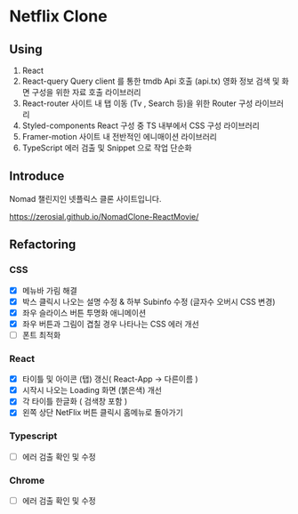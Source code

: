 # Netflix Clone

## Using

1. React
2. React-query
   Query client 를 통한 tmdb Api 호출 (api.tx)
   영화 정보 검색 및 화면 구성을 위한 자료 호출 라이브러리
3. React-router
   사이트 내 탭 이동 (Tv , Search 등)을 위한 Router 구성 라이브러리
4. Styled-components
   React 구성 중 TS 내부에서 CSS 구성 라이브러리
5. Framer-motion
   사이트 내 전반적인 에니매이션 라이브러리
6. TypeScript
   에러 검출 및 Snippet 으로 작업 단순화

## Introduce

Nomad 챌린지인 넷플릭스 클론 사이트입니다.

https://zerosial.github.io/NomadClone-ReactMovie/

## Refactoring

### CSS

- [x] 메뉴바 가림 해결
- [x] 박스 클릭시 나오는 설명 수정 & 하부 Subinfo 수정 (글자수 오버시 CSS 변경)
- [x] 좌우 슬라이스 버튼 투명화 애니메이션
- [x] 좌우 버튼과 그림이 겹칠 경우 나타나는 CSS 에러 개선
- [ ] 폰트 최적화

### React

- [x] 타이틀 및 아이콘 (탭) 갱신( React-App -> 다른이름 )
- [x] 시작시 나오는 Loading 화면 (붉은색) 개선
- [x] 각 타이틀 한글화 ( 검색창 포함 )
- [x] 왼쪽 상단 NetFlix 버튼 클릭시 홈메뉴로 돌아가기

### Typescript

- [ ] 에러 검출 확인 및 수정

### Chrome

- [ ] 에러 검출 확인 및 수정

